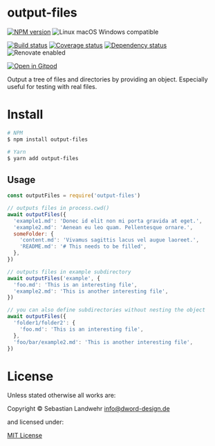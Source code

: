 <!-- TITLE/ -->
# output-files
<!-- /TITLE -->

<!-- BADGES/ -->
[![NPM version](https://img.shields.io/npm/v/output-files.svg)](https://npmjs.org/package/output-files)
![Linux macOS Windows compatible](https://img.shields.io/badge/os-linux%20%7C%C2%A0macos%20%7C%C2%A0windows-blue)

[![Build status](https://img.shields.io/github/workflow/status/dword-design/output-files/build)](https://github.com/dword-design/output-files/actions)
[![Coverage status](https://img.shields.io/coveralls/dword-design/output-files)](https://coveralls.io/github/dword-design/output-files)
[![Dependency status](https://img.shields.io/david/dword-design/output-files)](https://david-dm.org/dword-design/output-files)
![Renovate enabled](https://img.shields.io/badge/renovate-enabled-brightgreen)

[![Open in Gitpod](https://gitpod.io/button/open-in-gitpod.svg)](https://gitpod.io/#https://github.com/dword-design/output-files)
<!-- /BADGES -->

<!-- DESCRIPTION/ -->
Output a tree of files and directories by providing an object. Especially useful for testing with real files.
<!-- /DESCRIPTION -->

<!-- INSTALL/ -->
# Install

```bash
# NPM
$ npm install output-files

# Yarn
$ yarn add output-files
```
<!-- /INSTALL -->

## Usage

```js
const outputFiles = require('output-files')

// outputs files in process.cwd()
await outputFiles({
  'example1.md': 'Donec id elit non mi porta gravida at eget.',
  'example2.md': 'Aenean eu leo quam. Pellentesque ornare.',
  someFolder: {
    'content.md': 'Vivamus sagittis lacus vel augue laoreet.',
    'README.md': '# This needs to be filled',
  },
})

// outputs files in example subdirectory
await outputFiles('example', {
  'foo.md': 'This is an interesting file',
  'example2.md': 'This is another interesting file',
})

// you can also define subdirectories without nesting the object
await outputFiles({
  'folder1/folder2': {
    'foo.md': 'This is an interesting file',
  },
  'foo/bar/example2.md': 'This is another interesting file',
})
```

<!-- LICENSE/ -->
# License

Unless stated otherwise all works are:

Copyright &copy; Sebastian Landwehr <info@dword-design.de>

and licensed under:

[MIT License](https://opensource.org/licenses/MIT)
<!-- /LICENSE -->
